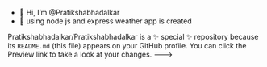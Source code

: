 - 👋 Hi, I’m @Pratikshabhadalkar
- 👀  using node js and express weather app is created

Pratikshabhadalkar/Pratikshabhadalkar is a ✨ special ✨ repository because its `README.md` (this file) appears on your GitHub profile.
You can click the Preview link to take a look at your changes.
--->
